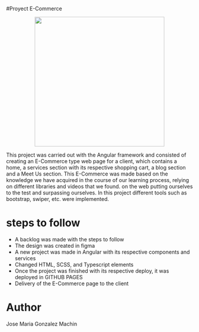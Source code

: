 #Proyect E-Commerce
<p style="text-align: center;">
<img style="width:350px;" src=https://i.postimg.cc/760WT8VJ/Capturasv.png>
</p>

This project was carried out with the Angular framework and consisted of creating an E-Commerce type web page for a client, which contains a home, a services section with its respective shopping cart, a blog section and a Meet Us section. This E-Commerce was made based on the knowledge we have acquired in the course of our learning process, relying on different libraries and videos that we found. on the web putting ourselves to the test and surpassing ourselves. In this project different tools such as bootstrap, swiper, etc. were implemented.

<h1>steps to follow</h1>

<ul>
   <li>A backlog was made with the steps to follow</li>
   <li>The design was created in figma</li>
   <li>A new project was made in Angular with its respective components and services</li>
   <li>Changed HTML, SCSS, and Typescript elements </li>
   <li>Once the project was finished with its respective deploy, it was deployed in GITHUB PAGES</li>
   <li>Delivery of the E-Commerce page to the client</li>
</ul>

<h1>Author</h1>
Jose Maria Gonzalez Machin
